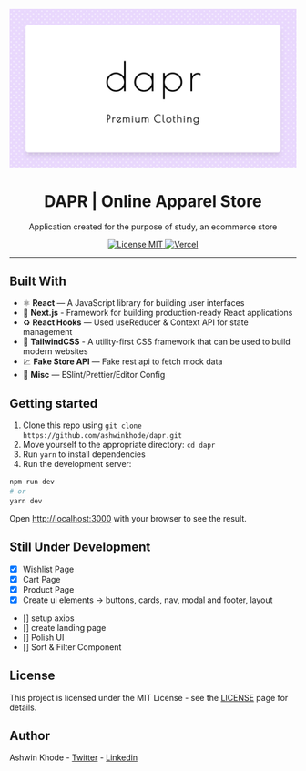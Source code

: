<h1 align="center">
<br>
  <img src=".github/banner.png" alt="dapr" width="640">
<br>
<br>
DAPR | Online Apparel Store
</h1>

<p align="center">
Application created for the purpose of study, an ecommerce store
</p>

<p align="center">
  <a href="https://opensource.org/licenses/MIT">
    <img src="https://img.shields.io/badge/License-MIT-blue.svg" alt="License MIT">
  </a>
  
  <a href='https://dapr.vercel.app'>
    <img src="https://vercelbadge.vercel.app/api/ashwinkhode/dapr" alt="Vercel">
  </a>

</p>

<!-- <div align="center">
<img src=".github/preview8.gif" width="150" />
<img src=".github/preview1.png" width="150" />
<img src=".github/preview2.png" width="150" />
<img src=".github/preview3.png" width="150" />
<img src=".github/preview7.png" width="150" />
<img src=".github/preview4.png" width="150" />
<img src=".github/preview5.png" width="150" />
<img src=".github/preview6.png" width="150" />
</div> -->

<hr />

## Built With

-   ⚛️ **React** — A JavaScript library for building user interfaces
-   🔼 **Next.js** - Framework for building production-ready React applications
-   ♻ **React Hooks** — Used useReducer & Context API for state management
-   🌸 **TailwindCSS** - A utility-first CSS framework that can be used to build modern websites
-   💹 **Fake Store API** — Fake rest api to fetch mock data
-   💖 **Misc** — ESlint/Prettier/Editor Config

## Getting started

1. Clone this repo using `git clone https://github.com/ashwinkhode/dapr.git`
2. Move yourself to the appropriate directory: `cd dapr`<br />
3. Run `yarn` to install dependencies<br />
4. Run the development server:

```bash
npm run dev
# or
yarn dev
```

Open [http://localhost:3000](http://localhost:3000) with your browser to see the result.

## Still Under Development

-   [x] Wishlist Page
-   [x] Cart Page
-   [x] Product Page
-   [x] Create ui elements -> buttons, cards, nav, modal and footer, layout
-   [] setup axios
-   [] create landing page
-   [] Polish UI
-   [] Sort & Filter Component

## License

This project is licensed under the MIT License - see the [LICENSE](https://opensource.org/licenses/MIT) page for details.

## Author

Ashwin Khode - [Twitter](https://www.twitter.com/ashwin4real) - [Linkedin](https://www.linkedin.com/in/ashwin-khode/)
